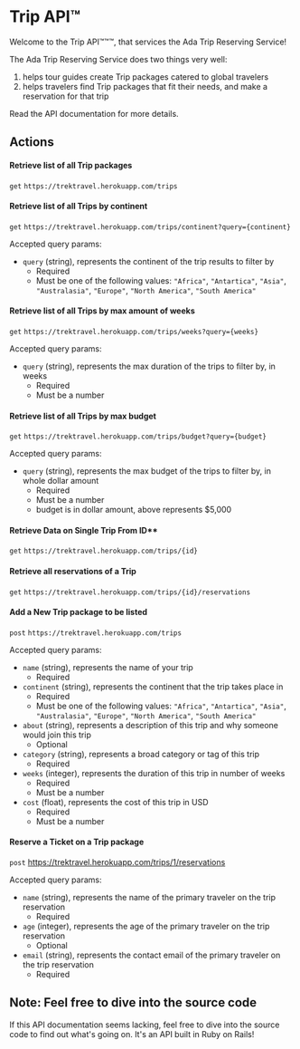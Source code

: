 # Trip API™

Welcome to the Trip API™™™, that services the Ada Trip Reserving Service!

The Ada Trip Reserving Service does two things very well:
  1. helps tour guides create Trip packages catered to global travelers
  2. helps travelers find Trip packages that fit their needs, and make a reservation for that trip

Read the API documentation for more details.

## Actions

#### Retrieve list of all Trip packages
`get` `https://trektravel.herokuapp.com/trips`

#### Retrieve list of all Trips by continent
`get` `https://trektravel.herokuapp.com/trips/continent?query={continent}`

Accepted query params:
- `query` (string), represents the continent of the trip results to filter by
    - Required
    - Must be one of the following values: `"Africa"`, `"Antartica"`, `"Asia"`, `"Australasia"`, `"Europe"`, `"North America"`, `"South America"`

#### Retrieve list of all Trips by max amount of weeks
`get` `https://trektravel.herokuapp.com/trips/weeks?query={weeks}`

Accepted query params:
- `query` (string), represents the max duration of the trips to filter by, in weeks
    - Required
    - Must be a number

#### Retrieve list of all Trips by max budget
`get` `https://trektravel.herokuapp.com/trips/budget?query={budget}`

Accepted query params:
- `query` (string), represents the max budget of the trips to filter by, in whole dollar amount
    - Required
    - Must be a number
    - budget is in dollar amount, above represents $5,000

#### Retrieve Data on Single Trip From ID** 
`get` `https://trektravel.herokuapp.com/trips/{id}`

#### Retrieve all reservations of a Trip
`get` `https://trektravel.herokuapp.com/trips/{id}/reservations`

#### Add a New Trip package to be listed
`post` `https://trektravel.herokuapp.com/trips`

Accepted query params:
- `name` (string), represents the name of your trip
  - Required
- `continent` (string), represents the continent that the trip takes place in
  - Required
  - Must be one of the following values: `"Africa"`, `"Antartica"`, `"Asia"`, `"Australasia"`, `"Europe"`, `"North America"`, `"South America"`
- `about` (string), represents a description of this trip and why someone would join this trip
  - Optional
- `category` (string), represents a broad category or tag of this trip
  - Required
- `weeks` (integer), represents the duration of this trip in number of weeks
  - Required
  - Must be a number
- `cost` (float), represents the cost of this trip in USD
  - Required
  - Must be a number

#### Reserve a Ticket on a Trip package
`post` https://trektravel.herokuapp.com/trips/1/reservations

Accepted query params:
- `name` (string), represents the name of the primary traveler on the trip reservation
  - Required
- `age` (integer), represents the age of the primary traveler on the trip reservation
  - Optional
- `email` (string), represents the contact email of the primary traveler on the trip reservation
  - Required

## Note: Feel free to dive into the source code

If this API documentation seems lacking, feel free to dive into the source code to find out what's going on. It's an API built in Ruby on Rails!

